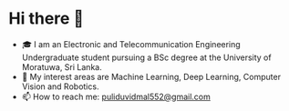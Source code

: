 # Hi there 👋

- 🎓 I am an Electronic and Telecommunication Engineering Undergraduate student pursuing a BSc degree at the University of Moratuwa, Sri Lanka.
- 🤖 My interest areas are Machine Learning, Deep Learning, Computer Vision and Robotics.
- 📫 How to reach me: puliduvidmal552@gmail.com


